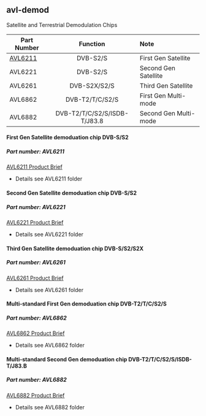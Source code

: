 ## avl-demod
Satellite and Terrestrial Demodulation Chips 

| Part Number  | Function                     | Note                  |
| ------------ |:----------------------------:| :---------------------|
|  [AVL6211](https://github.com/availink/avl-demod/blob/master/AVL6211/AVL6211_product_brief.pdf)      | DVB-S2/S                     | First Gen Satellite   |
| AVL6221      | DVB-S2/S                     | Second Gen Satellite  |
| AVL6261      | DVB-S2X/S2/S                 | Third Gen Satellite   |
| AVL6862      | DVB-T2/T/C/S2/S              | First Gen Multi-mode  |
| AVL6882      | DVB-T2/T/C/S2/S/ISDB-T/J83.8 | Second Gen Multi-mode |





#### First Gen Satellite demoduation chip DVB-S/S2
##### Part number: AVL6211
  [AVL6211 Product Brief](https://github.com/availink/avl-demod/blob/master/AVL6211/AVL6211_product_brief.pdf)
* Details see AVL6211 folder

#### Second Gen Satellite demoduation chip DVB-S/S2
##### Part number: AVL6221
  [AVL6221 Product Brief](https://github.com/availink/avl-demod/blob/master/AVL6221/AVL6221C_product_brief.pdf)
* Details see AVL6221 folder  

#### Third Gen Satellite demoduation chip DVB-S/S2/S2X
##### Part number: AVL6261
  [AVL6261 Product Brief](https://github.com/availink/avl-demod/blob/master/AVL6261/AVL6261C_product_brief.pdf)
* Details see AVL6261 folder  

#### Multi-standard First Gen demoduation chip DVB-T2/T/C/S2/S
##### Part number: AVL6862
  [AVL6862 Product Brief](https://github.com/availink/avl-demod/blob/master/AVL6862/AVL6862_product_brief.pdf)
* Details see AVL6862 folder

#### Multi-standard Second Gen demoduation chip DVB-T2/T/C/S2/S/ISDB-T/J83.B
##### Part number: AVL6882
  [AVL6882 Product Brief](https://github.com/availink/avl-demod/blob/master/AVL6882/AVL6882_product_brief.pdf)
* Details see AVL6882 folder

